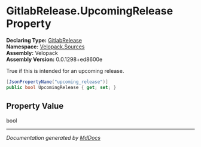 ﻿<!--  
  <auto-generated>   
    The contents of this file were generated by a tool.  
    Changes to this file may be list if the file is regenerated  
  </auto-generated>   
-->

# GitlabRelease.UpcomingRelease Property

**Declaring Type:** [GitlabRelease](../index.md)  
**Namespace:** [Velopack.Sources](../../index.md)  
**Assembly:** Velopack  
**Assembly Version:** 0.0.1298+ed8600e

True if this is intended for an upcoming release.

```csharp
[JsonPropertyName("upcoming_release")]
public bool UpcomingRelease { get; set; }
```

## Property Value

bool

___

*Documentation generated by [MdDocs](https://github.com/ap0llo/mddocs)*
